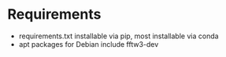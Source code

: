 # Requirements

- requirements.txt installable via pip, most installable via conda
- apt packages for Debian include fftw3-dev
